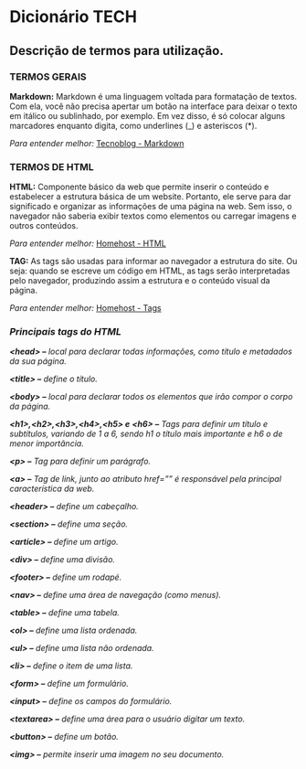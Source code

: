 Dicionário TECH
===============

Descrição de termos para utilização.  
------------------------------------

### TERMOS GERAIS


**Markdown:** Markdown é uma linguagem voltada para formatação de textos.  Com ela, você não precisa apertar um botão na interface para deixar o texto em itálico ou sublinhado, por exemplo. Em vez disso, é só colocar alguns marcadores enquanto digita, como underlines (_) e asteriscos (*). 

_Para entender melhor:_ [Tecnoblog - Markdown](https://tecnoblog.net/responde/o-que-e-markdown/)

### TERMOS DE HTML
**HTML:** Componente básico da web que permite inserir o conteúdo e estabelecer a estrutura básica de um website. Portanto, ele serve para dar significado e organizar as informações de uma página na web. Sem isso, o navegador não saberia exibir textos como elementos ou carregar imagens e outros conteúdos.

_Para entender melhor:_ [Homehost - HTML](https://www.homehost.com.br/blog/tutoriais/o-que-e-html/)

**TAG:** As tags são usadas para informar ao navegador a estrutura do site. Ou seja: quando se escreve um código em HTML, as tags serão interpretadas pelo navegador, produzindo assim a estrutura e o conteúdo visual da página.

_Para entender melhor:_ [Homehost - Tags](https://www.homehost.com.br/blog/tutoriais/tags-html/)

### _Principais tags do HTML_
_**<**head**> –** local para declarar todas informações, como título e metadados da sua página._

_**<**title**> –** define o título._

_**<**body**> –** local para declarar todos os elementos que irão compor o corpo da página._

_**<**h1**>****,<**h2**>****,<**h3**>****,<**h4**>****,<**h5**> e** **<**h6**> –** Tags para definir um título e subtítulos, variando de 1 a 6, sendo h1 o título mais importante e h6 o de menor importância._

_**<**p**> –** Tag para definir um parágrafo._

_**<**a**> –** Tag de link, junto ao atributo href=”” é responsável pela principal característica da web._

_**<**header**> –** define um cabeçalho._

_**<**section**> –** define uma seção._

_**<**article**> –** define um artigo._

_**<**div**> –** define uma divisão._

_**<**footer**> –** define um rodapé._

_**<**nav**> –** define uma área de navegação (como menus)._

_**<**table**> –** define uma tabela._

_**<**ol**> –** define uma lista ordenada._

_**<**ul**> –** define uma lista não ordenada._

_**<**li**> –** define o item de uma lista._

_**<**form**> –** define um formulário._

_**<**input**> –** define os campos do formulário._

_**<**textarea**> –** define uma área para o usuário digitar um texto._

_**<**button**> –** define um botão._

_**<**img**> –** permite inserir uma imagem no seu documento._



